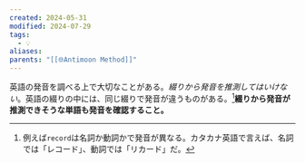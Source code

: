 ```yaml
---
created: 2024-05-31
modified: 2024-07-29
tags:
  - 💡
aliases: 
parents: "[[🌐Antimoon Method]]"
---
```

英語の発音を調べる上で大切なことがある。*綴りから発音を推測してはいけない*。英語の綴りの中には、同じ綴りで発音が違うものがある。[^record]**綴りから発音が推測できそうな単語も発音を確認すること。**

[^record]: 例えば``record``は名詞か動詞かで発音が異なる。カタカナ英語で言えば、名詞では「レコード」、動詞では「リカード」だ。